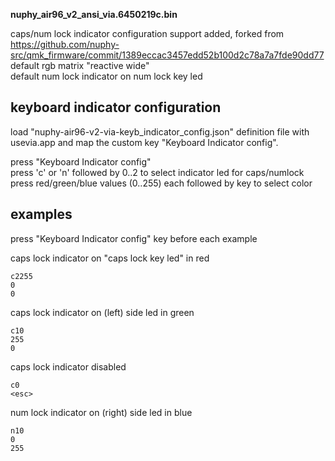 **nuphy_air96_v2_ansi_via.6450219c.bin**

caps/num lock indicator configuration support added, forked from  
https://github.com/nuphy-src/qmk_firmware/commit/1389eccac3457edd52b100d2c78a7a7fde90dd77  
default rgb matrix "reactive wide"  
default num lock indicator on num lock key led  

keyboard indicator configuration
--------------------------------

  load "nuphy-air96-v2-via-keyb_indicator_config.json" definition file with usevia.app
  and map the custom key "Keyboard Indicator config".

  press "Keyboard Indicator config"  
  press 'c' or 'n' followed by 0..2 to select indicator led for caps/numlock  
  press red/green/blue values (0..255) each followed by <enter> key to select color  

examples
--------

  press "Keyboard Indicator config" key before each example

  caps lock indicator on "caps lock key led" in red
  ```
  c2255
  0
  0
  ```

  caps lock indicator on (left) side led in green
  ```
  c10
  255
  0
  ```

  caps lock indicator disabled
  ```
  c0
  <esc>
  ```

  num lock indicator on (right) side led in blue
  ```
  n10
  0
  255
  ```

